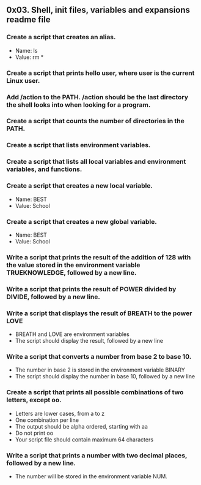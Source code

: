 ## 0x03. Shell, init files, variables and expansions readme file

### Create a script that creates an alias.

* Name: ls
* Value: rm *

### Create a script that prints hello user, where user is the current Linux user.

### Add /action to the PATH. /action should be the last directory the shell looks into when looking for a program.

### Create a script that counts the number of directories in the PATH.

### Create a script that lists environment variables.

### Create a script that lists all local variables and environment variables, and functions.

### Create a script that creates a new local variable.

* Name: BEST
* Value: School

### Create a script that creates a new global variable.

* Name: BEST
* Value: School

### Write a script that prints the result of the addition of 128 with the value stored in the environment variable TRUEKNOWLEDGE, followed by a new line.

### Write a script that prints the result of POWER divided by DIVIDE, followed by a new line. 

###  Write a script that displays the result of BREATH to the power LOVE

* BREATH and LOVE are environment variables
* The script should display the result, followed by a new line

### Write a script that converts a number from base 2 to base 10.

* The number in base 2 is stored in the environment variable BINARY
* The script should display the number in base 10, followed by a new line

### Create a script that prints all possible combinations of two letters, except oo.

* Letters are lower cases, from a to z
* One combination per line
* The output should be alpha ordered, starting with aa
* Do not print oo
* Your script file should contain maximum 64 characters

### Write a script that prints a number with two decimal places, followed by a new line.

* The number will be stored in the environment variable NUM.

